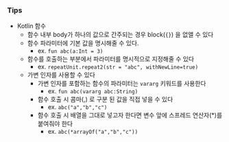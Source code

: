 ### Tips

* Kotlin 함수
    * 함수 내부 body가 하나의 값으로 간주되는 경우 block(`{}`) 을 없앨 수 있다
    * 함수 파라미터에 기본 값을 명시해줄 수 있다.
        * ex. `fun abc(a:Int = 3)`
    * 함수를 호출하는 부분에서 파라미터를 명시적으로 지정해줄 수 있다
        * ex. `repeatUnit.repeat2(str = "abc", withNewLine=true)`
    * 가변 인자를 사용할 수 있다
      * 가변 인자를 포함하는 함수의 파라미터는 `vararg` 키워드를 사용한다
        * ex. `fun abc(vararg abc:String)`
      * 함수 호출 시 콤마(,) 로 구분 된 값을 직접 넣을 수 있다
        * ex. `abc("a","b","c")`
      * 함수 호출 시 배열을 그대로 넣고자 한다면 변수 앞에 스프레드 연산자(*)를 붙여줘야 한다
        * ex. `abc(*arrayOf("a","b","c"))`
